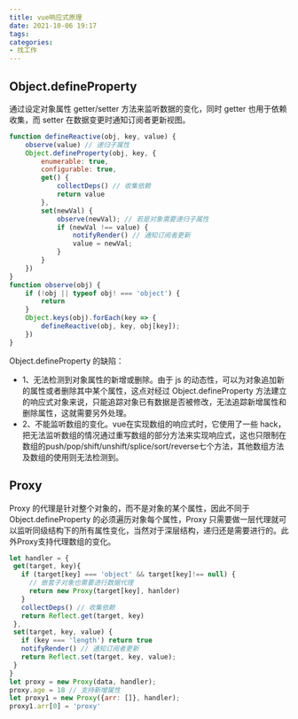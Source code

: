 ```yaml
---
title: vue响应式原理
date: 2021-10-06 19:17
tags:
categories:
- 找工作
---
```


## Object.defineProperty
通过设定对象属性 getter/setter 方法来监听数据的变化，同时 getter 也用于依赖收集，而 setter 在数据变更时通知订阅者更新视图。
```javascript
function defineReactive(obj, key, value) {
    observe(value) // 递归子属性
    Object.defineProperty(obj, key, {
        enumerable: true,
        configurable: true,
        get() {
            collectDeps() // 收集依赖
            return value
        },
        set(newVal) {
            observe(newVal); // 若是对象需要递归子属性
            if (newVal !== value) {
                notifyRender() // 通知订阅者更新
                value = newVal;
            }
        }
    })
}
function observe(obj) {
    if (!obj || typeof obj! === 'object') {
        return
    }
    Object.keys(obj).forEach(key => {
        defineReactive(obj, key, obj[key]);
    })
}
```

Object.defineProperty 的缺陷：
- 1、无法检测到对象属性的新增或删除。由于 js 的动态性，可以为对象追加新的属性或者删除其中某个属性，这点对经过 Object.defineProperty 方法建立的响应式对象来说，只能追踪对象已有数据是否被修改，无法追踪新增属性和删除属性，这就需要另外处理。
- 2、不能监听数组的变化。vue在实现数组的响应式时，它使用了一些 hack，把无法监听数组的情况通过重写数组的部分方法来实现响应式，这也只限制在数组的push/pop/shift/unshift/splice/sort/reverse七个方法，其他数组方法及数组的使用则无法检测到。

## Proxy
Proxy 的代理是针对整个对象的，而不是对象的某个属性，因此不同于 Object.defineProperty 的必须遍历对象每个属性，Proxy 只需要做一层代理就可以监听同级结构下的所有属性变化，当然对于深层结构，递归还是需要进行的。此外Proxy支持代理数组的变化。
```javascript
let handler = {
 get(target, key){
   if (target[key] === 'object' && target[key]!== null) {
     // 嵌套子对象也需要进行数据代理
     return new Proxy(target[key], hanlder)
   }
   collectDeps() // 收集依赖
   return Reflect.get(target, key)
 },
 set(target, key, value) {
   if (key === 'length') return true
   notifyRender() // 通知订阅者更新
   return Reflect.set(target, key, value);
 }
}
let proxy = new Proxy(data, handler);
proxy.age = 18 // 支持新增属性
let proxy1 = new Proxy({arr: []}, handler);
proxy1.arr[0] = 'proxy' 
```
